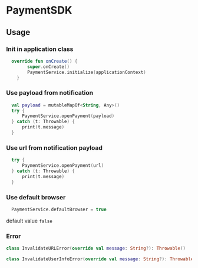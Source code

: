 # PaymentSDK

## Usage

### Init in application class

```kotlin
  override fun onCreate() {
        super.onCreate()
        PaymentService.initialize(applicationContext)
    }
```

### Use payload from notification

```kotlin
  val payload = mutableMapOf<String, Any>()
  try {
      PaymentService.openPayment(payload)
  } catch (t: Throwable) {
      print(t.message)
  }
```

### Use url from notification payload

```kotlin
  try {
      PaymentService.openPayment(url)
  } catch (t: Throwable) {
      print(t.message)
  }
```
### Use default browser

```swift
  PaymentService.defaultBrowser = true
```
default value ```false```

### Error

```kotlin
class InvalidateURLError(override val message: String?): Throwable()

class InvalidateUserInfoError(override val message: String?): Throwable()
```
